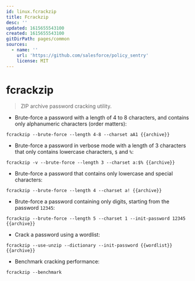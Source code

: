```yaml
---
id: linux.fcrackzip
title: Fcrackzip
desc: ''
updated: 1615655543100
created: 1615655543100
gitDirPath: pages/common
sources:
  - name: ''
    url: 'https://github.com/salesforce/policy_sentry'
    license: MIT
---
```

# fcrackzip

> ZIP archive password cracking utility.

- Brute-force a password with a length of 4 to 8 characters, and contains only alphanumeric characters (order matters):

`fcrackzip --brute-force --length 4-8 --charset aA1 {{archive}}`

- Brute-force a password in verbose mode with a length of 3 characters that only contains lowercase characters, `$` and `%`:

`fcrackzip -v --brute-force --length 3 --charset a:$% {{archive}}`

- Brute-force a password that contains only lowercase and special characters:

`fcrackzip --brute-force --length 4 --charset a! {{archive}}`

- Brute-force a password containing only digits, starting from the password `12345`:

`fcrackzip --brute-force --length 5 --charset 1 --init-password 12345 {{archive}}`

- Crack a password using a wordlist:

`fcrackzip --use-unzip --dictionary --init-password {{wordlist}} {{archive}}`

- Benchmark cracking performance:

`fcrackzip --benchmark`

